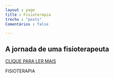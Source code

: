 ```yaml
---
layout : page
title : Fisioterapia
trecho : "posts"
Comentários : false

---
```




## A jornada de uma fisioterapeuta 

<a href="#" class="btn">CLIQUE PARA LER MAIS</a>

FISIOTERAPIA